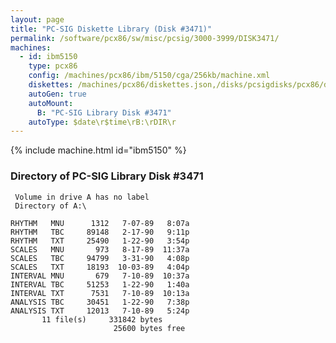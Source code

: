 ```yaml
---
layout: page
title: "PC-SIG Diskette Library (Disk #3471)"
permalink: /software/pcx86/sw/misc/pcsig/3000-3999/DISK3471/
machines:
  - id: ibm5150
    type: pcx86
    config: /machines/pcx86/ibm/5150/cga/256kb/machine.xml
    diskettes: /machines/pcx86/diskettes.json,/disks/pcsigdisks/pcx86/diskettes.json
    autoGen: true
    autoMount:
      B: "PC-SIG Library Disk #3471"
    autoType: $date\r$time\rB:\rDIR\r
---
```


{% include machine.html id="ibm5150" %}

### Directory of PC-SIG Library Disk #3471

     Volume in drive A has no label
     Directory of A:\

    RHYTHM   MNU      1312   7-07-89   8:07a
    RHYTHM   TBC     89148   2-17-90   9:11p
    RHYTHM   TXT     25490   1-22-90   3:54p
    SCALES   MNU       973   8-17-89  11:37a
    SCALES   TBC     94799   3-31-90   4:08p
    SCALES   TXT     18193  10-03-89   4:04p
    INTERVAL MNU       679   7-10-89  10:37a
    INTERVAL TBC     51253   1-22-90   1:40a
    INTERVAL TXT      7531   7-10-89  10:13a
    ANALYSIS TBC     30451   1-22-90   7:38p
    ANALYSIS TXT     12013   7-10-89   5:24p
           11 file(s)     331842 bytes
                           25600 bytes free
